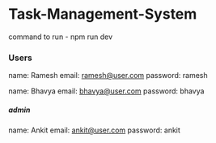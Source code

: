 # Task-Management-System

command to run - npm run dev

### Users

name: Ramesh
email: ramesh@user.com
password: ramesh

name: Bhavya
email: bhavya@user.com
password: bhavya

##### admin
name: Ankit
email: ankit@user.com
password: ankit

